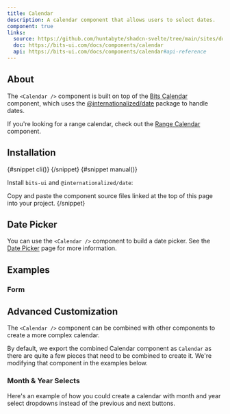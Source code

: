 ```yaml
---
title: Calendar
description: A calendar component that allows users to select dates.
component: true
links:
  source: https://github.com/huntabyte/shadcn-svelte/tree/main/sites/docs/src/lib/registry/default/ui/calendar
  doc: https://bits-ui.com/docs/components/calendar
  api: https://bits-ui.com/docs/components/calendar#api-reference
---
```


<script>
    import { ComponentPreview, Callout, PMAddComp, PMInstall, Step, Steps, InstallTabs } from '$lib/components/docs';
</script>

<ComponentPreview name="calendar-demo">

<div></div>

</ComponentPreview>

## About

The `<Calendar />` component is built on top of the [Bits Calendar](https://www.bits-ui.com/docs/components/calendar) component, which uses the [@internationalized/date](https://react-spectrum.adobe.com/internationalized/date/index.html) package to handle dates.

If you're looking for a range calendar, check out the [Range Calendar](/docs/components/range-calendar) component.

## Installation

<InstallTabs>
{#snippet cli()}
<PMAddComp name="calendar" />
{/snippet}
{#snippet manual()}
<Steps>
<Step>

Install `bits-ui` and `@internationalized/date`:

</Step>
<PMInstall command="bits-ui @internationalized/date -D" />
<Step> Copy and paste the component source files linked at the top of this page into your project. </Step>
</Steps>
{/snippet}
</InstallTabs>

## Date Picker

You can use the `<Calendar />` component to build a date picker. See the [Date Picker](/docs/components/date-picker) page for more information.

## Examples

### Form

<ComponentPreview name="date-picker-demo">

<div></div>

</ComponentPreview>

## Advanced Customization

The `<Calendar />` component can be combined with other components to create a more complex calendar.

<Callout>
    By default, we export the combined Calendar component as <code>Calendar</code> as there are quite a few pieces that need to be combined to create it. We're modifying that component in the examples below.
</Callout>

### Month & Year Selects

Here's an example of how you could create a calendar with month and year select dropdowns instead of the previous and next buttons.

<ComponentPreview name="calendar-with-selects">

<div></div>

</ComponentPreview>
